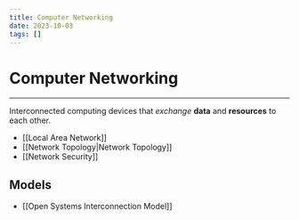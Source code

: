 ```yaml
---
title: Computer Networking
date: 2023-10-03
tags: []
---
```


# Computer Networking

---

Interconnected computing devices that *exchange* **data** and **resources** to each other.

- [[Local Area Network]]
- [[Network Topology|Network Topology]]
- [[Network Security]]

## Models

- [[Open Systems Interconnection Model]]
